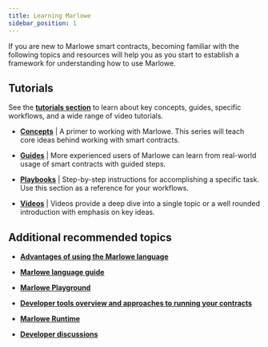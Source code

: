 ```yaml
---
title: Learning Marlowe
sidebar_position: 1
---
```


If you are new to Marlowe smart contracts, becoming familiar with the following topics and resources will help you as you start to establish a framework for understanding how to use Marlowe. 

## Tutorials

See the **[tutorials section](../../tutorials)** to learn about key concepts, guides, specific workflows, and a wide range of video tutorials. 

* **[Concepts](../../tutorials/concepts/overview)** | A primer to working with Marlowe. This series will teach core ideas behind working with smart contracts. 

* **[Guides](../../tutorials/guides/overview)** | More experienced users of Marlowe can learn from real-world usage of smart contracts with guided steps. 

* **[Playbooks](../../tutorials/playbooks/overview)** | Step-by-step instructions for accomplishing a specific task. Use this section as a reference for your workflows. 

* **[Videos](../../tutorials/videos)** | Videos provide a deep dive into a single topic or a well rounded introduction with emphasis on key ideas. 

## Additional recommended topics

* **[Advantages of using the Marlowe language](../platform-and-architecture/dsl)**

* **[Marlowe language guide](../platform-and-architecture/marlowe-language-guide)**

* **[Marlowe Playground](../developer-tools/playground)**

* **[Developer tools overview and approaches to running your contracts](../developer-tools/overview)**

* **[Marlowe Runtime](../developer-tools/runtime/marlowe-runtime)**

* **[Developer discussions](../support/dev-discussions)**
